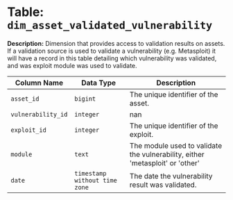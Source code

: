# Table: `dim_asset_validated_vulnerability`

**Description:** Dimension that provides access to validation results on assets. If a validation source is used to validate a vulnerability (e.g. Metasploit) it will have a record in this table detailing which vulnerability was validated, and was exploit module was used to validate.


| Column Name | Data Type | Description |
|-------------|-----------|-------------|
| `asset_id` | `bigint` | The unique identifier of the asset. |
| `vulnerability_id` | `integer` | nan |
| `exploit_id` | `integer` | The unique identifier of the exploit. |
| `module` | `text` | The module used to validate the vulnerability, either 'metasploit' or 'other' |
| `date` | `timestamp without time zone` | The date the vulnerability result was validated. |
